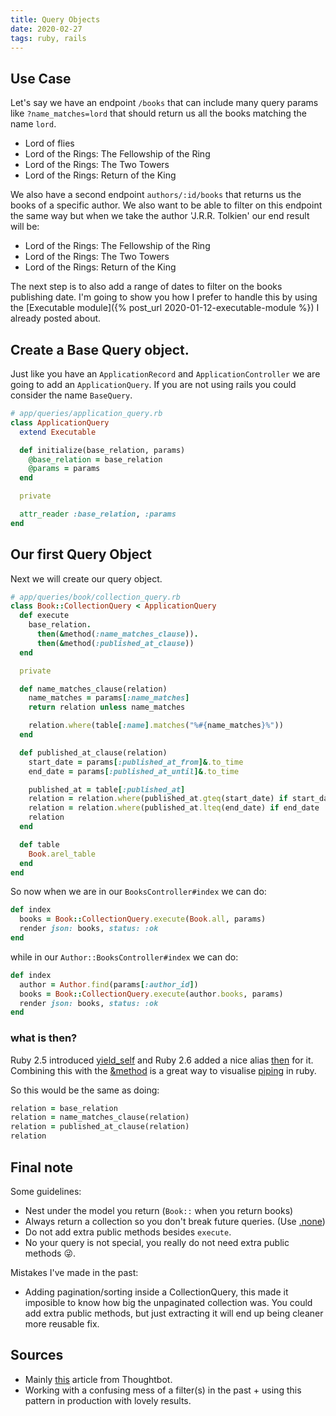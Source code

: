 ```yaml
---
title: Query Objects
date: 2020-02-27
tags: ruby, rails
---
```

## Use Case
Let's say we have an endpoint `/books` that can include many query params like `?name_matches=lord` that should return us all
the books matching the name `lord`.
- Lord of flies
- Lord of the Rings: The Fellowship of the Ring
- Lord of the Rings: The Two Towers
- Lord of the Rings: Return of the King

We also have a second endpoint `authors/:id/books` that returns us the books of a specific author. We also want to be able
to filter on this endpoint the same way but when we take the author 'J.R.R. Tolkien' our end result will be:
- Lord of the Rings: The Fellowship of the Ring
- Lord of the Rings: The Two Towers
- Lord of the Rings: Return of the King

The next step is to also add a range of dates to filter on the books publishing date.
I'm going to show you how I prefer to handle this by using the [Executable module]({% post_url 2020-01-12-executable-module %}) I already posted about.

## Create a Base Query object.
Just like you have an `ApplicationRecord` and `ApplicationController` we are going to add
an `ApplicationQuery`. If you are not using rails you could consider the name `BaseQuery`.
```ruby
# app/queries/application_query.rb
class ApplicationQuery
  extend Executable

  def initialize(base_relation, params)
    @base_relation = base_relation
    @params = params
  end

  private

  attr_reader :base_relation, :params
end
```

## Our first Query Object
Next we will create our query object.
```ruby
# app/queries/book/collection_query.rb
class Book::CollectionQuery < ApplicationQuery
  def execute
    base_relation.
      then(&method(:name_matches_clause)).
      then(&method(:published_at_clause))
  end

  private

  def name_matches_clause(relation)
    name_matches = params[:name_matches]
    return relation unless name_matches

    relation.where(table[:name].matches("%#{name_matches}%"))
  end

  def published_at_clause(relation)
    start_date = params[:published_at_from]&.to_time
    end_date = params[:published_at_until]&.to_time

    published_at = table[:published_at] 
    relation = relation.where(published_at.gteq(start_date) if start_date
    relation = relation.where(published_at.lteq(end_date) if end_date
    relation
  end

  def table
    Book.arel_table
  end
end
```

So now when we are in our `BooksController#index` we can do:
```ruby
def index
  books = Book::CollectionQuery.execute(Book.all, params)
  render json: books, status: :ok
end
```
while in our `Author::BooksController#index` we can do:
```ruby
def index
  author = Author.find(params[:author_id])
  books = Book::CollectionQuery.execute(author.books, params)
  render json: books, status: :ok
end
```

### what is then?
Ruby 2.5 introduced [yield_self](https://ruby-doc.org/core-2.7.0/Object.html#method-i-yield_self) and
Ruby 2.6 added a nice alias [then](https://github.com/AaronLasseigne/polyfill/pull/1) for it.
Combining this with the [&method](https://github.com/nvtin/sumary_knowledge/issues/5)
is a great way to visualise [piping](https://en.wikipedia.org/wiki/Pipeline_(software)) in ruby.

So this would be the same as doing:
```ruby
relation = base_relation
relation = name_matches_clause(relation)
relation = published_at_clause(relation)
relation
```

## Final note
Some guidelines:
- Nest under the model you return (`Book::` when you return books)
- Always return a collection so you don't break future queries. (Use [.none](https://api.rubyonrails.org/classes/ActiveRecord/QueryMethods.html#method-i-none))
- Do not add extra public methods besides `execute`.
- No your query is not special, you really do not need extra public methods 😜.

Mistakes I've made in the past:
- Adding pagination/sorting inside a CollectionQuery, this made it imposible to know how big the unpaginated collection was.
You could add extra public methods, but just extracting it will end up being cleaner more reusable fix.

## Sources
- Mainly [this](https://thoughtbot.com/blog/using-yieldself-for-composable-activerecord-relations) article from Thoughtbot.
- Working with a confusing mess of a filter(s) in the past + using this pattern in production with lovely results.

